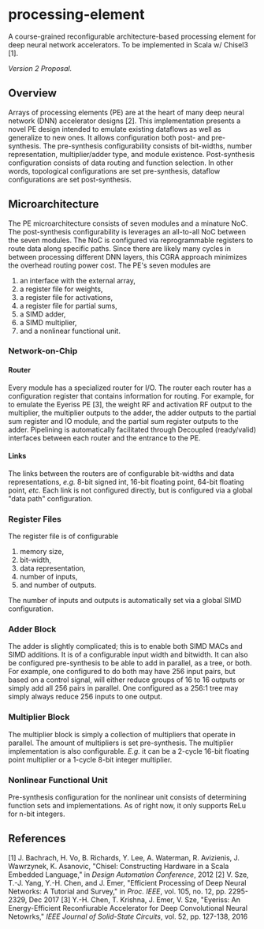 # processing-element
A course-grained reconfigurable architecture-based processing element for deep neural network accelerators. To be implemented in Scala w/ Chisel3 [1].

*Version 2 Proposal.*

## Overview
Arrays of processing elements (PE) are at the heart of many deep neural network (DNN) accelerator designs [2]. This implementation presents a novel PE design intended to emulate existing dataflows as well as generalize to new ones. It allows configuration both post- and pre- synthesis. The pre-synthesis configurability consists of bit-widths, number representation, multiplier/adder type, and module existence. Post-synthesis configuration consists of data routing and function selection. In other words, topological configurations are set pre-synthesis, dataflow configurations are set post-synthesis.

## Microarchitecture
The PE microarchitecture consists of seven modules and a minature NoC. The post-synthesis configurability is leverages an all-to-all NoC between the seven modules. The NoC is configured via reprogrammable registers to route data along specific paths. Since there are likely many cycles in between processing different DNN layers, this CGRA approach minimizes the overhead routing power cost. The PE's seven modules are
1. an interface with the external array,
2. a register file for weights,
3. a register file for activations,
4. a register file for partial sums,
5. a SIMD adder,
6. a SIMD multiplier,
7. and a nonlinear functional unit.

### Network-on-Chip
#### Router
Every module has a specialized router for I/O. The router each router has a configuration register that contains information for routing. For example, for to emulate the Eyeriss PE [3], the weight RF and activation RF output to the multiplier, the multiplier outputs to the adder, the adder outputs to the partial sum register and IO module, and the partial sum register outputs to the adder. Pipelining is automatically facilitated through Decoupled (ready/valid) interfaces between each router and the entrance to the PE. 
#### Links
The links between the routers are of configurable bit-widths and data representations, *e.g.* 8-bit signed int, 16-bit floating point, 64-bit floating point, *etc.* Each link is not configured directly, but is configured via a global "data path" configuration.

### Register Files
The register file is of configurable
1. memory size,
2. bit-width,
3. data representation,
4. number of inputs,
5. and number of outputs.

The number of inputs and outputs is automatically set via a global SIMD configuration.

### Adder Block
The adder is slightly complicated; this is to enable both SIMD MACs and SIMD additions. It is of a configurable input width and bitwidth. It can also be configured pre-synthesis to be able to add in parallel, as a tree, or both. For example, one configured to do both may have 256 input pairs, but based on a control signal, will either reduce groups of 16 to 16 outputs or simply add all 256 pairs in parallel. One configured as a 256:1 tree may simply always reduce 256 inputs to one output.

### Multiplier Block
The multiplier block is simply a collection of multipliers that operate in parallel. The amount of multipliers is set pre-synthesis. The multiplier implementation is also configurable. *E.g.* it can be a 2-cycle 16-bit floating point multiplier or a 1-cycle 8-bit integer multiplier. 

### Nonlinear Functional Unit
Pre-synthesis configuration for the nonlinear unit consists of determining function sets and implementations. As of right now, it only supports ReLu for n-bit integers.

## References
[1] J. Bachrach, H. Vo, B. Richards, Y. Lee, A. Waterman, R. Avizienis, J. Wawrzynek, K. Asanovic, "Chisel: Constructing Hardware in a Scala Embedded Language," in *Design Automation Conference*, 2012
[2] V. Sze, T.-J. Yang, Y.-H. Chen, and J. Emer, "Efficient Processing of Deep Neural Networks: A Tutorial and Survey," in *Proc. IEEE*, vol. 105, no. 12, pp. 2295-2329, Dec 2017
[3] Y.-H. Chen, T. Krishna, J. Emer, V. Sze, "Eyeriss: An Energy-Efficient Reconfiurable Accelerator for Deep Convolutional Neural Netowrks," *IEEE Journal of Solid-State Circuits*, vol. 52, pp. 127-138, 2016
